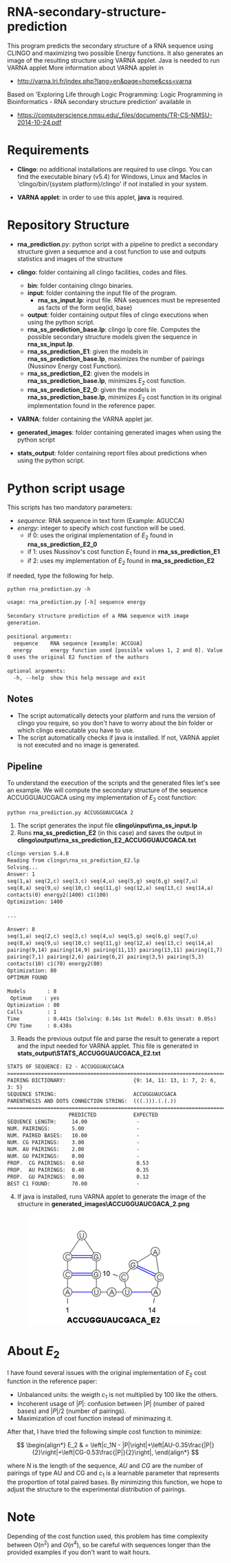 # RNA-secondary-structure-prediction

This program predicts the secondary structure of a RNA sequence
using CLINGO and maximizing two possible Energy functions. It also generates an image 
of the resulting structure using VARNA applet. Java is needed to run VARNA applet
More information about VARNA applet in

* http://varna.lri.fr/index.php?lang=en&page=home&css=varna



Based on 'Exploring Life through Logic Programming: Logic Programming in Bioinformatics -  RNA secondary  structure prediction' available in 
 
 * https://computerscience.nmsu.edu/_files/documents/TR-CS-NMSU-2014-10-24.pdf


# Requirements

 * **Clingo**: no additional installations are required to use clingo. You can find the executable binary (v5.4) for Windows, Linux and MacIos in 'clingo/bin/{system platform}/clingo' if not installed in your system.

 * **VARNA applet**: in order to use this applet, **java** is required.

 # Repository Structure
  * **rna_prediction**.py: python script with a pipeline to predict a secondary structure given a sequence and a cost function to use and outputs statistics and images of the structure
  * **clingo**: folder containing all clingo facilities, codes and files.
    * **bin**: folder containing clingo binaries.
    * **input**: folder containing the input file of the program.
        * **rna_ss_input.lp**: input file. RNA sequences must be represented as facts of the form seq(id, base)
    * **output**: folder containing output files of clingo executions when using the python script. 
    * **rna_ss_prediction_base.lp**: clingo lp core file. Computes the possible secondary structure models given the sequence in **rna_ss_input.lp**.
    * **rna_ss_prediction_E1**: given the models in **rna_ss_prediction_base.lp**, maximizes the number of pairings (Nussinov Energy cost Function). 
     * **rna_ss_prediction_E2**: given the models in **rna_ss_prediction_base.lp**, minimizes $E_2$ cost function.
     * **rna_ss_prediction_E2_0**: given the models in **rna_ss_prediction_base.lp**, minimizes $E_2$ cost function in its original implementation found in the reference paper.

 * **VARNA**: folder containing the VARNA applet jar.
 * **generated_images**: folder containing generated images when using the python script
 * **stats_output**: folder containing report files about predictions when using the python script.

 # Python script usage
This scripts has two mandatory parameters:
 * *sequence*: RNA sequence in text form (Example: AGUCCA)
 * *energy*: integer to specify which cost function will be used. 
    * if 0: uses the original implementation of $E_2$ found in  **rna_ss_prediction_E2_0**
    * if 1: uses Nussinov's cost function $E_1$ found in  **rna_ss_prediction_E1**
    * if 2: uses my implementation of $E_2$ found in  **rna_ss_prediction_E2**

If needed, type the following for help.

    python rna_prediction.py -h

```
usage: rna_prediction.py [-h] sequence energy

Secondary structure prediction of a RNA sequence with image generation.

positional arguments:
  sequence    RNA sequence [example: ACCGUA]
  energy      energy function used [possible values 1, 2 and 0]. Value 0 uses the original E2 function of the authors

optional arguments:
  -h, --help  show this help message and exit
```

## Notes
 * The script automatically detects your platform and runs the version of clingo you require, so you don't have to worry about the bin folder or which clingo executable you have to use.
 * The script automatically checks if java is installed. If not, VARNA applet is not executed and no image is generated.

## Pipeline
To understand the execution of the scripts and the generated files let's see an example. We will compute the secondary structure of the sequence ACCUGGUAUCGACA using my implementation of $E_2$ cost function:

    python rna_prediction.py ACCUGGUAUCGACA 2

 1. The script generates the input file **clingo\input\rna_ss_input.lp**
 2. Runs **rna_ss_prediction_E2** (in this case) and saves the output in **clingo\output\rna_ss_prediction_E2_ACCUGGUAUCGACA.txt**

 ```
clingo version 5.4.0
Reading from clingo\rna_ss_prediction_E2.lp
Solving...
Answer: 1
seq(1,a) seq(2,c) seq(3,c) seq(4,u) seq(5,g) seq(6,g) seq(7,u) seq(8,a) seq(9,u) seq(10,c) seq(11,g) seq(12,a) seq(13,c) seq(14,a) contacts(0) energy2(1400) c1(100)
Optimization: 1400

...

Answer: 8
seq(1,a) seq(2,c) seq(3,c) seq(4,u) seq(5,g) seq(6,g) seq(7,u) seq(8,a) seq(9,u) seq(10,c) seq(11,g) seq(12,a) seq(13,c) seq(14,a) pairing(9,14) pairing(14,9) pairing(11,13) pairing(13,11) pairing(1,7) pairing(7,1) pairing(2,6) pairing(6,2) pairing(3,5) pairing(5,3) contacts(10) c1(70) energy2(80)
Optimization: 80
OPTIMUM FOUND

Models       : 8
  Optimum    : yes
Optimization : 80
Calls        : 1
Time         : 0.441s (Solving: 0.14s 1st Model: 0.03s Unsat: 0.05s)
CPU Time     : 0.438s
 ```
 3. Reads the previous output file and parse the result to generate a report and the input needed for VARNA applet. This file is generated in **stats_output\STATS_ACCUGGUAUCGACA_E2.txt**

 ```
 STATS OF SEQUENCE: E2 - ACCUGGUAUCGACA
================================================================================
PAIRING DICTIONARY:                      {9: 14, 11: 13, 1: 7, 2: 6, 3: 5}        
SEQUENCE STRING:                         ACCUGGUAUCGACA                           
PARENTHESIS AND DOTS CONNECTION STRING:  (((.))).(.(.))                           
================================================================================
                     PREDICTED            EXPECTED            
SEQUENCE LENGTH:     14.00                -                   
NUM. PAIRINGS:       5.00                 -                   
NUM. PAIRED BASES:   10.00                -                   
NUM. CG PAIRINGS:    3.00                 -                   
NUM. AU PAIRINGS:    2.00                 -                   
NUM. GU PAIRINGS:    0.00                 -                   
PROP.  CG PAIRINGS:  0.60                 0.53                
PROP.  AU PAIRINGS:  0.40                 0.35                
PROP.  GU PAIRINGS:  0.00                 0.12                
BEST C1 FOUND:       70.00                -      
 ```

 4. If java is installed, runs VARNA applet to generate the image of the structure in **generated_images\ACCUGGUAUCGACA_2.png**

<p align="center">
 <img src="misc/readme_image_example.png"
     alt="Generated image example"
     style="float: center; margin-right: 10px;" />
<p>

# About $E_2$

I have found several issues with the original implementation of $E_2$ cost function in the reference paper:
 * Unbalanced units: the weigth $c_1$ is not multiplied by 100 like the others.
 * Incoherent usage of $|P|$: confusion between $|P|$ (number of paired bases) and $|P|/2$ (number of pairings).
 * Maximization of cost function instead of minimazing it.

After that, I have tried the following simple cost function to minimize:

$$
\begin{align*}
    E_2 & = \left|c_1N - |P|\right|+\left|AU-0.35\frac{|P|}{2}\right|+\left|CG-0.53\frac{|P|}{2}\right|,
\end{align*}
$$

where $N$ is the length of the sequence, $AU$ and $CG$ are the number of pairings of type AU and CG and $c_1$ is a learnable parameter that represents the proportion of total paired bases. By minimizing this function, we hope to adjust the structure to the experimental distribution of pairings.

# Note
Depending of the cost function used, this problem has time complexity between $O(n^2)$ and $O(n^4)$, so be careful with sequences longer than the provided examples if you don't want to wait hours.
